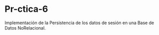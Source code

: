 # Pr-ctica-6
Implementación de la Persistencia de los datos de sesión en una Base de Datos NoRelacional.  
